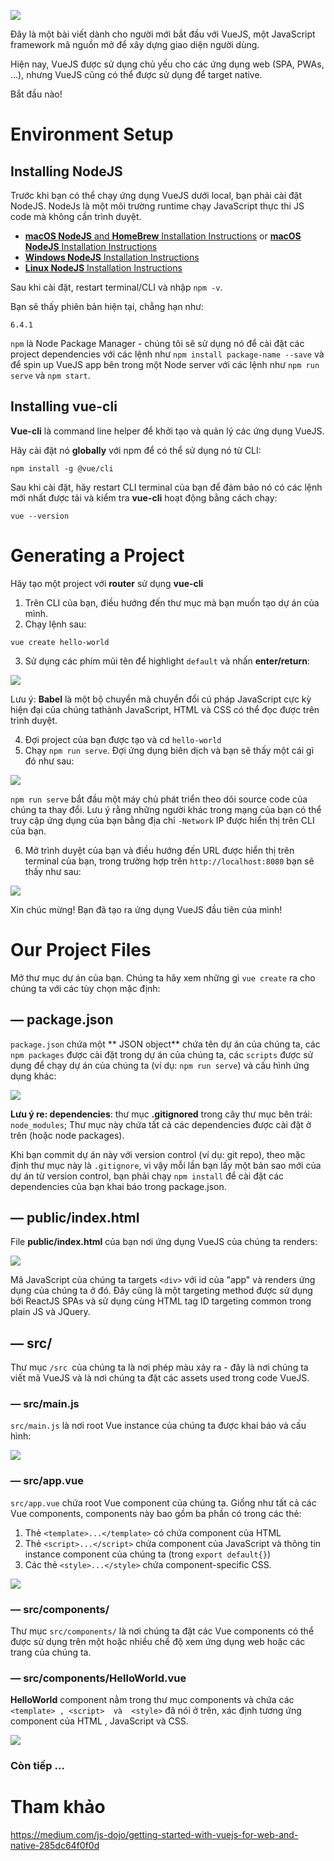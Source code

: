 ![](https://images.viblo.asia/c036f522-cf02-4ebe-89eb-b29f5315dbda.png)

Đây là một bài viết dành cho người mới bắt đầu với VueJS, một JavaScript framework mã nguồn mở để xây dựng giao diện người dùng.

Hiện nay, VueJS được sử dụng chủ yếu cho các ứng dụng web (SPA, PWAs, ...), nhưng VueJS cũng có thể được sử dụng để target native.

Bắt đầu nào!

# Environment Setup
## Installing NodeJS
Trước khi bạn có thể chạy ứng dụng VueJS dưới local, bạn phải cài đặt NodeJS. NodeJs là một môi trường runtime chạy JavaScript thực thi JS code mà không cần trình duyệt.

* [**macOS NodeJS** and **HomeBrew** Installation Instructions](https://dyclassroom.com/howto-mac/how-to-install-nodejs-and-npm-on-mac-using-homebrew) or [**macOS NodeJS** Installation Instructions](https://nodejs.org/en/download/package-manager/#macos)
* [**Windows NodeJS** Installation Instructions](https://nodejs.org/en/download/)
* [**Linux NodeJS** Installation Instructions](https://nodejs.org/en/download/package-manager/)

Sau khi cài đặt, restart terminal/CLI và nhập `npm -v`.

Bạn sẽ thấy phiên bản hiện tại, chẳng hạn như:

`6.4.1`

`npm` là Node Package Manager  - chúng tôi sẽ sử dụng nó để cài đặt các project dependencies với các lệnh như `npm install package-name --save` và để spin up VueJS app bên trong một Node server với các lệnh như `npm run serve` và `npm start`.

## Installing vue-cli
**Vue-cli** là command line helper để khởi tạo và quản lý các ứng dụng VueJS.

Hãy cài đặt nó **globally** với npm để có thể sử dụng nó từ CLI:

```
npm install -g @vue/cli
```

Sau khi cài đặt, hãy restart CLI terminal của bạn để đảm bảo nó có các lệnh mới nhất được tải và kiểm tra **vue-cli** hoạt động bằng cách chạy:

```
vue --version
```

# Generating a Project
Hãy tạo một project với **router** sử dụng **vue-cli**

1. Trên CLI của bạn, điều hướng đến thư mục mà bạn muốn tạo dự án của mình.
2. Chạy lệnh sau:

```
vue create hello-world
```

3. Sử dụng các phím mũi tên để highlight `default` và nhấn **enter/return**:

![](https://images.viblo.asia/b24025ed-7cd1-4268-b45c-4c27406d2972.png)

Lưu ý: **Babel** là một bộ chuyển mã chuyển đổi cú pháp JavaScript cực kỳ hiện đại của chúng tathành JavaScript, HTML và CSS có thể đọc được trên trình duyệt.

4. Đợi project của bạn được tạo và cd `hello-world`
5. Chạy `npm run serve`. Đợi ứng dụng biên dịch và bạn sẽ thấy một cái gì đó như sau:

![](https://images.viblo.asia/433aa616-e855-4460-a5fd-aa6c8f3cc79e.png)

`npm run serve` bắt đầu một máy chủ phát triển theo dõi source code của chúng ta thay đổi. Lưu ý rằng những người khác trong mạng của bạn có thể truy cập ứng dụng của bạn bằng địa chỉ `-Network` IP được hiển thị trên CLI của bạn.

6. Mở trình duyệt của bạn và điều hướng đến URL được hiển thị trên terminal của bạn, trong trường hợp trên `http://localhost:8080` bạn sẽ thấy như sau:

![](https://images.viblo.asia/53b8dd51-811e-4077-9589-cf463d77c3af.png)

Xin chúc mừng! Bạn đã tạo ra ứng dụng VueJS đầu tiên của mình!

# Our Project Files
Mở thư mục dự án của bạn. Chúng ta hãy xem những gì `vue create` ra cho chúng ta với các tùy chọn mặc định:

## — package.json
`package.json` chứa một ** JSON object** chứa tên dự án của chúng ta, các `npm packages` được cài đặt trong dự án của chúng ta, các `scripts` được sử dụng để chạy dự án của chúng ta (ví dụ: `npm run serve`) và cấu hình ứng dụng khác:

![](https://images.viblo.asia/fc7e2c1e-c350-44d3-91b7-75a4999b36f7.png)

**Lưu ý  re: dependencies**: thư mục **.gitignored** trong cây thư mục bên trái: `node_modules`; Thư mục này chứa tất cả các dependencies  được cài đặt ở trên (hoặc node packages).

Khi bạn commit dự án này với version control (ví dụ: git repo), theo mặc định thư mục này là `.gitignore`, vì vậy mỗi lần bạn lấy một bản sao mới của dự án từ version control, bạn phải chạy `npm install` để cài đặt các dependencies của bạn khai báo trong package.json.

## — public/index.html
File **public/index.html** của bạn nơi ứng dụng VueJS của chúng ta renders:

![](https://images.viblo.asia/9cfb5a33-c246-4913-a16a-dad4d3e82c31.png)

Mã JavaScript của chúng ta targets `<div>` với id của "app" và renders ứng dụng của chúng ta ở đó. Đây cũng là một targeting method được sử dụng bởi ReactJS SPAs và sử dụng cùng HTML tag ID  targeting common trong plain JS và JQuery.

## — src/
Thư mục `/src `của chúng ta là nơi phép màu xảy ra - đây là nơi chúng ta viết mã VueJS và là nơi chúng ta đặt các assets used trong code VueJS.

### — src/main.js
`src/main.js` là nơi root Vue instance của chúng ta được khai báo và cấu hình:

![](https://images.viblo.asia/d1cd4252-ef22-45ec-a15e-337c1fe0a31c.png)

### — src/app.vue
`src/app.vue` chứa root Vue component của chúng ta. Giống như tất cả các Vue components, components này bao gồm ba phần có trong các thẻ:

1. Thẻ `<template>...</template>` có chứa component của HTML
2. Thẻ `<script>...</script>` chứa component của JavaScript và thông tin instance component của chúng ta (trong `export default{}`)
3. Các thẻ `<style>...</style>` chứa component-specific CSS.

![](https://images.viblo.asia/15e50cfa-b47b-4ee9-a761-0a861741b8aa.png)

### — src/components/
Thư mục `src/components/` là nơi chúng ta đặt các Vue components có thể được sử dụng trên một hoặc nhiều chế độ xem ứng dụng web hoặc các trang của chúng ta.

### — src/components/HelloWorld.vue
**HelloWorld** component nằm trong thư mục components và chứa các `<template> , <script>  và  <style>` đã nói ở trên, xác định tương ứng component của HTML , JavaScript và CSS.

![](https://images.viblo.asia/da136596-0511-4484-b757-3de2f59819ce.png)

### Còn tiếp ...

# Tham khảo
https://medium.com/js-dojo/getting-started-with-vuejs-for-web-and-native-285dc64f0f0d
